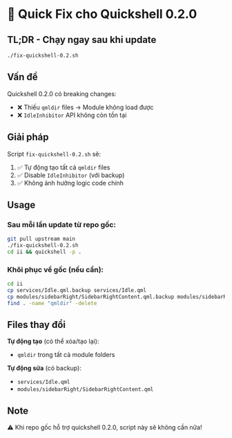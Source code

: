 # 🔧 Quick Fix cho Quickshell 0.2.0

## TL;DR - Chạy ngay sau khi update

```bash
./fix-quickshell-0.2.sh
```

## Vấn đề

Quickshell 0.2.0 có breaking changes:

-   ❌ Thiếu `qmldir` files → Module không load được
-   ❌ `IdleInhibitor` API không còn tồn tại

## Giải pháp

Script `fix-quickshell-0.2.sh` sẽ:

1. ✅ Tự động tạo tất cả `qmldir` files
2. ✅ Disable `IdleInhibitor` (với backup)
3. ✅ Không ảnh hưởng logic code chính

## Usage

### Sau mỗi lần update từ repo gốc:

```bash
git pull upstream main
./fix-quickshell-0.2.sh
cd ii && quickshell -p .
```

### Khôi phục về gốc (nếu cần):

```bash
cd ii
cp services/Idle.qml.backup services/Idle.qml
cp modules/sidebarRight/SidebarRightContent.qml.backup modules/sidebarRight/SidebarRightContent.qml
find . -name "qmldir" -delete
```

## Files thay đổi

**Tự động tạo** (có thể xóa/tạo lại):

-   `qmldir` trong tất cả module folders

**Tự động sửa** (có backup):

-   `services/Idle.qml`
-   `modules/sidebarRight/SidebarRightContent.qml`

## Note

⚠️ Khi repo gốc hỗ trợ quickshell 0.2.0, script này sẽ không cần nữa!
